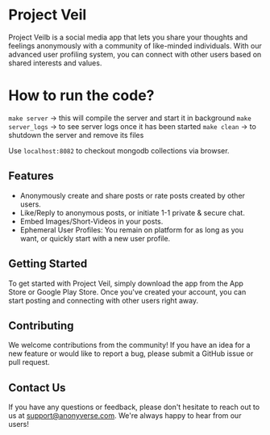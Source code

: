 # Project Veil

Project Veilb is a social media app that lets you share your thoughts and feelings anonymously with a community of like-minded individuals. With our advanced user profiling system, you can connect with other users based on shared interests and values.

# How to run the code?
`make server` -> this will compile the server and start it in background
`make server_logs` -> to see server logs once it has been started
`make clean` -> to shutdown the server and remove its files


Use `localhost:8082` to checkout mongodb collections via browser.

## Features

- Anonymously create and share posts or rate posts created by other users.
- Like/Reply to anonymous posts, or initiate 1-1 private & secure chat.
- Embed Images/Short-Videos in your posts.
- Ephemeral User Profiles: You remain on platform for as long as you want, or quickly start with a new user profile.

## Getting Started

To get started with Project Veil, simply download the app from the App Store or Google Play Store. 
Once you've created your account, you can start posting and connecting with other users right away.

## Contributing

We welcome contributions from the community! If you have an idea for a new feature or would like to report a bug, please submit a GitHub issue or pull request.

## Contact Us

If you have any questions or feedback, please don't hesitate to reach out to us at [support@anonyverse.com](mailto:support@anonyverse.com). We're always happy to hear from our users!

